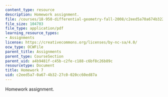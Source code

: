```yaml
---
content_type: resource
description: Homework assignment.
file: /courses/18-950-differential-geometry-fall-2008/c2eed5a70a674b3227c0020cc60ed87a_homework7.pdf
file_size: 104703
file_type: application/pdf
learning_resource_types:
- Assignments
license: https://creativecommons.org/licenses/by-nc-sa/4.0/
ocw_type: OCWFile
parent_title: Assignments
parent_type: CourseSection
parent_uid: a4b9481f-c45b-c2fe-c188-c6bf8c26b89c
resourcetype: Document
title: Homework 7
uid: c2eed5a7-0a67-4b32-27c0-020cc60ed87a
---
```

Homework assignment.